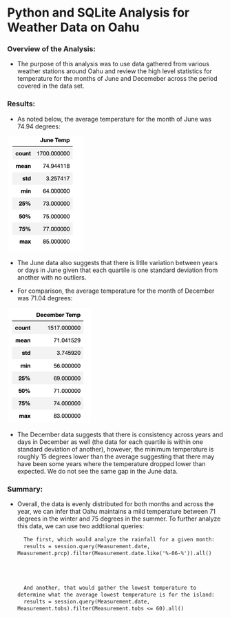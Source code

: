 # Python and SQLite Analysis for Weather Data on Oahu
### Overview of the Analysis: 
* The purpose of this analysis was to use data gathered from various weather stations around Oahu and review the high level statistics for temperature for the months of June and Decemeber across the period covered in the data set. 

### Results:
* As noted below, the average temperature for the month of June was 74.94 degrees:

![June_Data](https://github.com/dpTuttle/surfs_up/blob/main/Resources/jun_tobs.png)

* The June data also suggests that there is litlle variation between years or days in June given that each quartile is one standard deviation from another with no outliers. 

* For comparison, the average temperature for the month of December was 71.04 degrees: 

![Dec_Data](https://github.com/dpTuttle/surfs_up/blob/main/Resources/dec_tobs.png)

* The December data suggests that there is consistency across years and days in December as well (the data for each quartile is within one standard deviation of another), however, the minimum temperature is roughly 15 degrees lower than the average suggesting that there may have been some years where the temperature dropped lower than expected. We do not see the same gap in the June data. 

### Summary: 
* Overall, the data is evenly distributed for both months and across the year, we can infer that Oahu maintains a mild temperature between 71 degrees in the winter and 75 degrees in the summer. To further analyze this data, we can use two addtiional queries:
        
        The first, which would analyze the rainfall for a given month:
        results = session.query(Measurement.date, Measurement.prcp).filter(Measurement.date.like('%-06-%')).all()
        
        
        
        
        And another, that would gather the lowest temperature to determine what the average lowest temperature is for the island:
        results = session.query(Measurement.date, Measurement.tobs).filter(Measurement.tobs <= 60).all()
